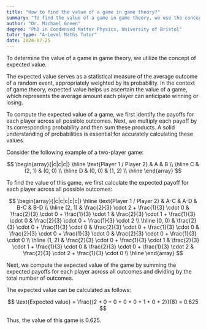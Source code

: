 ```yaml
---
title: "How to find the value of a game in game theory?"
summary: "To find the value of a game in game theory, we use the concept of expected value."
author: "Dr. Michael Green"
degree: "PhD in Condensed Matter Physics, University of Bristol"
tutor_type: "A-Level Maths Tutor"
date: 2024-07-25
---
```


To determine the value of a game in game theory, we utilize the concept of expected value.

The expected value serves as a statistical measure of the average outcome of a random event, appropriately weighted by its probability. In the context of game theory, expected value helps us ascertain the value of a game, which represents the average amount each player can anticipate winning or losing.

To compute the expected value of a game, we first identify the payoffs for each player across all possible outcomes. Next, we multiply each payoff by its corresponding probability and then sum these products. A solid understanding of probabilities is essential for accurately calculating these values.

Consider the following example of a two-player game:

$$
\begin{array}{|c|c|c|}
\hline
\text{Player 1 / Player 2} & A & B \\
\hline
C & (2, 1) & (0, 0) \\
\hline
D & (0, 0) & (1, 2) \\
\hline
\end{array}
$$

To find the value of this game, we first calculate the expected payoff for each player across all possible outcomes:

$$
\begin{array}{|c|c|c|c|c|}
\hline
\text{Player 1 / Player 2} & A-C & A-D & B-C & B-D \\
\hline
(2, 1) & \frac{2}{3} \cdot 2 + \frac{1}{3} \cdot 0 & \frac{2}{3} \cdot 0 + \frac{1}{3} \cdot 1 & \frac{2}{3} \cdot 1 + \frac{1}{3} \cdot 0 & \frac{2}{3} \cdot 0 + \frac{1}{3} \cdot 2 \\
\hline
(0, 0) & \frac{2}{3} \cdot 0 + \frac{1}{3} \cdot 0 & \frac{2}{3} \cdot 0 + \frac{1}{3} \cdot 0 & \frac{2}{3} \cdot 0 + \frac{1}{3} \cdot 0 & \frac{2}{3} \cdot 0 + \frac{1}{3} \cdot 0 \\
\hline
(1, 2) & \frac{2}{3} \cdot 0 + \frac{1}{3} \cdot 1 & \frac{2}{3} \cdot 1 + \frac{1}{3} \cdot 0 & \frac{2}{3} \cdot 0 + \frac{1}{3} \cdot 2 & \frac{2}{3} \cdot 2 + \frac{1}{3} \cdot 0 \\
\hline
\end{array}
$$

Next, we compute the expected value of the game by summing the expected payoffs for each player across all outcomes and dividing by the total number of outcomes. 

The expected value can be calculated as follows:

$$
\text{Expected value} = \frac{(2 + 0 + 0 + 0 + 0 + 1 + 0 + 2)}{8} = 0.625
$$

Thus, the value of this game is $0.625$.
    
